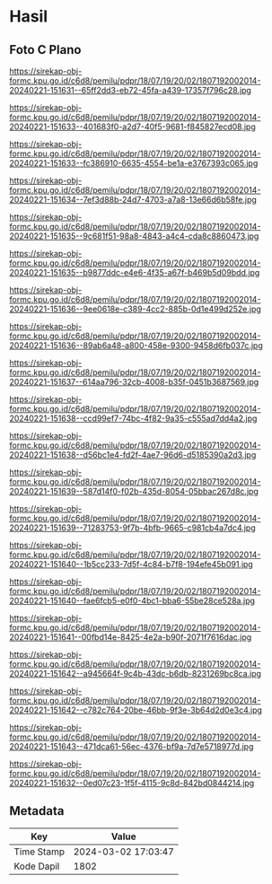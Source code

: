 # Hasil

## Foto C Plano

https://sirekap-obj-formc.kpu.go.id/c6d8/pemilu/pdpr/18/07/19/20/02/1807192002014-20240221-151631--65ff2dd3-eb72-45fa-a439-17357f796c28.jpg

https://sirekap-obj-formc.kpu.go.id/c6d8/pemilu/pdpr/18/07/19/20/02/1807192002014-20240221-151633--401683f0-a2d7-40f5-9681-f845827ecd08.jpg

https://sirekap-obj-formc.kpu.go.id/c6d8/pemilu/pdpr/18/07/19/20/02/1807192002014-20240221-151633--fc386910-6635-4554-be1a-e3767393c065.jpg

https://sirekap-obj-formc.kpu.go.id/c6d8/pemilu/pdpr/18/07/19/20/02/1807192002014-20240221-151634--7ef3d88b-24d7-4703-a7a8-13e66d6b58fe.jpg

https://sirekap-obj-formc.kpu.go.id/c6d8/pemilu/pdpr/18/07/19/20/02/1807192002014-20240221-151635--9c681f51-98a8-4843-a4c4-cda8c8860473.jpg

https://sirekap-obj-formc.kpu.go.id/c6d8/pemilu/pdpr/18/07/19/20/02/1807192002014-20240221-151635--b9877ddc-e4e6-4f35-a67f-b469b5d09bdd.jpg

https://sirekap-obj-formc.kpu.go.id/c6d8/pemilu/pdpr/18/07/19/20/02/1807192002014-20240221-151636--9ee0618e-c389-4cc2-885b-0d1e499d252e.jpg

https://sirekap-obj-formc.kpu.go.id/c6d8/pemilu/pdpr/18/07/19/20/02/1807192002014-20240221-151636--89ab6a48-a800-458e-9300-9458d6fb037c.jpg

https://sirekap-obj-formc.kpu.go.id/c6d8/pemilu/pdpr/18/07/19/20/02/1807192002014-20240221-151637--614aa796-32cb-4008-b35f-0451b3687569.jpg

https://sirekap-obj-formc.kpu.go.id/c6d8/pemilu/pdpr/18/07/19/20/02/1807192002014-20240221-151638--ccd99ef7-74bc-4f82-9a35-c555ad7dd4a2.jpg

https://sirekap-obj-formc.kpu.go.id/c6d8/pemilu/pdpr/18/07/19/20/02/1807192002014-20240221-151638--d56bc1e4-fd2f-4ae7-96d6-d5185390a2d3.jpg

https://sirekap-obj-formc.kpu.go.id/c6d8/pemilu/pdpr/18/07/19/20/02/1807192002014-20240221-151639--587d14f0-f02b-435d-8054-05bbac267d8c.jpg

https://sirekap-obj-formc.kpu.go.id/c6d8/pemilu/pdpr/18/07/19/20/02/1807192002014-20240221-151639--71283753-9f7b-4bfb-9665-c981cb4a7dc4.jpg

https://sirekap-obj-formc.kpu.go.id/c6d8/pemilu/pdpr/18/07/19/20/02/1807192002014-20240221-151640--1b5cc233-7d5f-4c84-b7f8-194efe45b091.jpg

https://sirekap-obj-formc.kpu.go.id/c6d8/pemilu/pdpr/18/07/19/20/02/1807192002014-20240221-151640--fae6fcb5-e0f0-4bc1-bba6-55be28ce528a.jpg

https://sirekap-obj-formc.kpu.go.id/c6d8/pemilu/pdpr/18/07/19/20/02/1807192002014-20240221-151641--00fbd14e-8425-4e2a-b90f-2071f7616dac.jpg

https://sirekap-obj-formc.kpu.go.id/c6d8/pemilu/pdpr/18/07/19/20/02/1807192002014-20240221-151642--a945664f-9c4b-43dc-b6db-8231269bc8ca.jpg

https://sirekap-obj-formc.kpu.go.id/c6d8/pemilu/pdpr/18/07/19/20/02/1807192002014-20240221-151642--c782c764-20be-46bb-9f3e-3b64d2d0e3c4.jpg

https://sirekap-obj-formc.kpu.go.id/c6d8/pemilu/pdpr/18/07/19/20/02/1807192002014-20240221-151643--471dca61-56ec-4376-bf9a-7d7e5718977d.jpg

https://sirekap-obj-formc.kpu.go.id/c6d8/pemilu/pdpr/18/07/19/20/02/1807192002014-20240221-151632--0ed07c23-1f5f-4115-9c8d-842bd0844214.jpg


## Metadata

| Key        | Value               |
| ---------- | ------------------- |
| Time Stamp | 2024-03-02 17:03:47 |
| Kode Dapil | 1802                |



